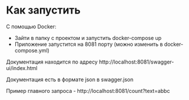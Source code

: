 # Как запустить
С помощью Docker:
* Зайти в папку с проектом и запустить docker-compose up
* Приложение запустится на 8081 порту (можно изменить в docker-compose.yml)

Документация находится по адресу http://localhost:8081/swagger-ui/index.html

Документация есть в формате json в swagger.json

Пример главного запроса - http://localhost:8081/count?text=abbc
